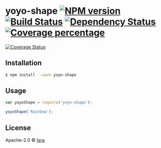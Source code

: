 # yoyo-shape [![NPM version][npm-image]][npm-url] [![Build Status][travis-image]][travis-url] [![Dependency Status][daviddm-image]][daviddm-url] [![Coverage percentage][coveralls-image]][coveralls-url]
> 


[![Coverage Status](https://coveralls.io/repos/IsraSmida/YoyoShape/badge.svg?branch=master&service=github)](https://coveralls.io/github/IsraSmida/YoyoShape?branch=master)


## Installation

```sh
$ npm install --save yoyo-shape
```

## Usage

```js
var yoyoShape = require('yoyo-shape');

yoyoShape('Rainbow');
```
## License

Apache-2.0 © [Isra]()


[npm-image]: https://badge.fury.io/js/yoyo-shape.svg
[npm-url]: https://npmjs.org/package/yoyo-shape
[travis-image]: https://travis-ci.org/IsraSmida/yoyo-shape.svg?branch=master
[travis-url]: https://travis-ci.org/IsraSmida/yoyo-shape
[daviddm-image]: https://david-dm.org/IsraSmida/yoyo-shape.svg?theme=shields.io
[daviddm-url]: https://david-dm.org/IsraSmida/yoyo-shape
[coveralls-image]: https://coveralls.io/repos/IsraSmida/yoyo-shape/badge.svg
[coveralls-url]: https://coveralls.io/r/IsraSmida/yoyo-shape
